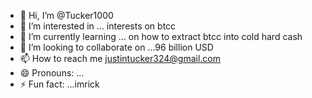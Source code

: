 - 👋 Hi, I’m @Tucker1000
- 👀 I’m interested in ... interests on btcc
- 🌱 I’m currently learning ... on how to extract btcc into cold hard cash
- 💞️ I’m looking to collaborate on ...96 billion USD
- 📫 How to reach me justintucker324@gmail.com
- 😄 Pronouns: ...
- ⚡ Fun fact: ...imrick

<!---
Tucker1000/Tucker1000 is a ✨ special ✨ repository because its `README.md` (this file) appears on your GitHub profile.
You can click the Preview link to take a look at your changes.
--->
